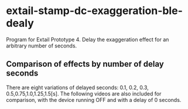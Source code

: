 # extail-stamp-dc-exaggeration-ble-dealy
Program for Extail Prototype 4. Delay the exaggeration effect for an arbitrary number of seconds.

## Comparison of effects by number of delay seconds
There are eight variations of delayed seconds: 0.1, 0.2, 0.3, 0.5,0.75,1.0,1.25,1.5[s].
The following videos are also included for comparison, with the device running OFF and with a delay of 0 seconds.
